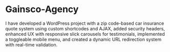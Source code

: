 # Gainsco-Agency
I have developed a WordPress project with a zip code-based car insurance quote system using custom shortcodes and AJAX, added security headers, enhanced UX with responsive slick carousels for testimonials, implemented a toggleable mobile menu, and created a dynamic URL redirection system with real-time validation.
